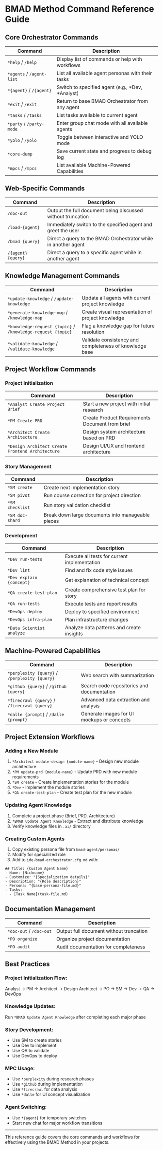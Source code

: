 # BMAD Method Command Reference Guide

## Core Orchestrator Commands

| Command | Description |
|---------|-------------|
| `*help` / `/help` | Display list of commands or help with workflows |
| `*agents` / `/agent-list` | List all available agent personas with their tasks |
| `*{agent}` / `/{agent}` | Switch to specified agent (e.g., *Dev, *Analyst) |
| `*exit` / `/exit` | Return to base BMAD Orchestrator from any agent |
| `*tasks` / `/tasks` | List tasks available to current agent |
| `*party` / `/party-mode` | Enter group chat mode with all available agents |
| `*yolo` / `/yolo` | Toggle between interactive and YOLO mode |
| `*core-dump` | Save current state and progress to debug log |
| `*mpcs` / `/mpcs` | List available Machine-Powered Capabilities |

## Web-Specific Commands

| Command | Description |
|---------|-------------|
| `/doc-out` | Output the full document being discussed without truncation |
| `/load-{agent}` | Immediately switch to the specified agent and greet the user |
| `/bmad {query}` | Direct a query to the BMAD Orchestrator while in another agent |
| `/{agent} {query}` | Direct a query to a specific agent while in another agent |

## Knowledge Management Commands

| Command | Description |
|---------|-------------|
| `*update-knowledge` / `/update-knowledge` | Update all agents with current project knowledge |
| `*generate-knowledge-map` / `/knowledge-map` | Create visual representation of project knowledge |
| `*knowledge-request {topic}` / `/knowledge-request {topic}` | Flag a knowledge gap for future resolution |
| `*validate-knowledge` / `/validate-knowledge` | Validate consistency and completeness of knowledge base |

## Project Workflow Commands

### Project Initialization

| Command | Description |
|---------|-------------|
| `*Analyst Create Project Brief` | Start a new project with initial research |
| `*PM Create PRD` | Create Product Requirements Document from brief |
| `*Architect Create Architecture` | Design system architecture based on PRD |
| `*Design Architect Create Frontend Architecture` | Design UI/UX and frontend architecture |

### Story Management

| Command | Description |
|---------|-------------|
| `*SM create` | Create next implementation story |
| `*SM pivot` | Run course correction for project direction |
| `*SM checklist` | Run story validation checklist |
| `*SM doc-shard` | Break down large documents into manageable pieces |

### Development

| Command | Description |
|---------|-------------|
| `*Dev run-tests` | Execute all tests for current implementation |
| `*Dev lint` | Find and fix code style issues |
| `*Dev explain {concept}` | Get explanation of technical concept |
| `*QA create-test-plan` | Create comprehensive test plan for story |
| `*QA run-tests` | Execute tests and report results |
| `*DevOps deploy` | Deploy to specified environment |
| `*DevOps infra-plan` | Plan infrastructure changes |
| `*Data Scientist analyze` | Analyze data patterns and create insights |

## Machine-Powered Capabilities

| Command | Description |
|---------|-------------|
| `*perplexity {query}` / `/perplexity {query}` | Web search with summarization |
| `*github {query}` / `/github {query}` | Search code repositories and documentation |
| `*firecrawl {query}` / `/firecrawl {query}` | Advanced data extraction and analysis |
| `*dalle {prompt}` / `/dalle {prompt}` | Generate images for UI mockups or concepts |

## Project Extension Workflows

### Adding a New Module

1. `*Architect module-design {module-name}` - Design new module architecture
2. `*PM update-prd {module-name}` - Update PRD with new module requirements
3. `*SM create` - Create implementation stories for the module
4. `*Dev` - Implement the module stories
5. `*QA create-test-plan` - Create test plan for the new module

### Updating Agent Knowledge

1. Complete a project phase (Brief, PRD, Architecture)
2. `*BMAD Update Agent Knowledge` - Extract and distribute knowledge
3. Verify knowledge files in `.ai/` directory

### Creating Custom Agents

1. Copy existing persona file from `bmad-agent/personas/`
2. Modify for specialized role
3. Add to `ide-bmad-orchestrator.cfg.md` with:

```
## Title: {Custom Agent Name}
- Name: {Nickname}
- Customize: "{Specialization details}"
- Description: "{Role description}"
- Persona: "{base-persona-file.md}"
- Tasks:
  - [Task Name](task-file.md)
```

## Documentation Management

| Command | Description |
|---------|-------------|
| `*doc-out` / `/doc-out` | Output full document without truncation |
| `*PO organize` | Organize project documentation |
| `*PO audit` | Audit documentation for completeness |

## Best Practices

### Project Initialization Flow:
Analyst → PM → Architect → Design Architect → PO → SM → Dev → QA → DevOps

### Knowledge Updates:
Run `*BMAD Update Agent Knowledge` after completing each major phase

### Story Development:
- Use SM to create stories
- Use Dev to implement
- Use QA to validate
- Use DevOps to deploy

### MPC Usage:
- Use `*perplexity` during research phases
- Use `*github` during implementation
- Use `*firecrawl` for data analysis
- Use `*dalle` for UI concept visualization

### Agent Switching:
- Use `*{agent}` for temporary switches
- Start new chat for major workflow transitions

---

This reference guide covers the core commands and workflows for effectively using the BMAD Method in your projects.